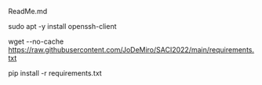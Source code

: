 ReadMe.md

sudo apt -y install openssh-client

wget --no-cache https://raw.githubusercontent.com/JoDeMiro/SACI2022/main/requirements.txt

pip install -r requirements.txt
